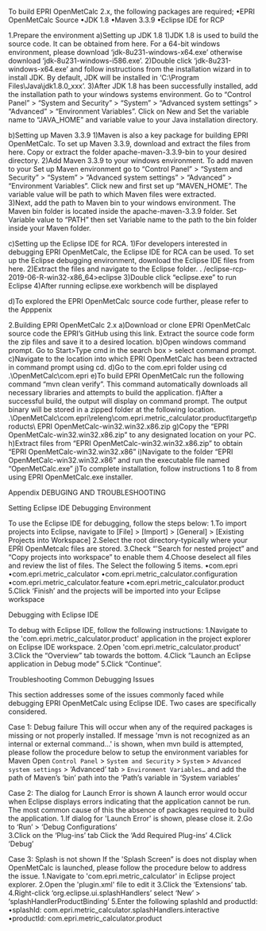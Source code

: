 ﻿To build EPRI OpenMetCalc 2.x, the following packages are required;
	•EPRI OpenMetCalc Source
	•JDK 1.8
	•Maven 3.3.9
	•Eclipse IDE for RCP 


1.Prepare the environment
a)Setting up JDK 1.8
	1)JDK 1.8 is used to build the source code. It can be obtained from here.  For a 64-bit windows environment, please download ‘jdk-8u231-windows-x64.exe’ otherwise download ‘jdk-8u231-windows-i586.exe’. 
	2)Double click ‘jdk-8u231-windows-x64.exe’ and follow instructions from the installation wizard in to install JDK. By default, JDK will be installed in ‘C:\Program Files\Java\jdk1.8.0_xxx’. 
	3)After JDK 1.8 has been successfully installed, add the installation path to your windows systems environment. Go to “Control Panel” > “System and Security” > “System” > “Advanced system settings” > “Advanced” > “Environment Variables”. Click on New and Set the variable name to “JAVA_HOME” and variable value to your Java installation directory. 

b)Setting up Maven 3.3.9
	1)Maven is also a key package for building EPRI OpenMetCalc. To set up Maven 3.3.9, download and extract the files from here. Copy or extract the folder apache-maven-3.3.9-bin to your desired directory. 
	2)Add Maven 3.3.9 to your windows environment. To add maven to your Set up Maven environment go to “Control Panel” > “System and Security” > “System” > “Advanced system settings” > “Advanced” > “Environment Variables”. Click new and first set up “MAVEN_HOME”.  The variable value will be path to which Maven files were extracted.  
	3)Next, add the path to Maven bin to your windows environment. The Maven bin folder is located inside the apache-maven-3.3.9 folder. Set Variable value to “PATH” then set Variable name to the path to the bin folder inside your Maven folder.

c)Setting up the Eclipse IDE for RCA.
	1)For developers interested in debugging EPRI OpenMetCalc, the Eclipse IDE for RCA can be used. To set up the Eclipse debugging environment, download the Eclipse IDE files from here. 
	2)Extract the files and navigate to the Eclipse folder.  . /eclipse-rcp-2019-06-R-win32-x86_64>eclipse
	3)Double click “eclipse.exe” to run Eclipse
	4)After running eclipse.exe workbench will be displayed
 
d)To explored the EPRI OpenMetCalc source code further, please refer to the Apppenix 


2.Building EPRI OpenMetCalc 2.x
a)Download or clone EPRI OpenMetCalc source code the EPRI’s GitHub using this link. Extract the source code form the zip files and save it to a desired location.
b)Open windows command prompt. Go to Start>Type cmd in the search box > select command prompt. 
c)Navigate to the location into which EPRI OpenMetCalc has been extracted in command prompt using cd.
d)Go to the com.epri folder using cd .\OpenMetCalc\com.epri
e)To build EPRI OpenMetCalc run the following command “mvn clean verify”. This command automatically downloads all necessary libraries and attempts to build the application. 
f)After a successful build, the output will display on command prompt. The output binary will be stored in a zipped folder at the following location.
.\OpenMetCalc\com.epri\releng\com.epri.metric_calculator.product\target\products\ EPRI OpenMetCalc-win32.win32.x86.zip
g)Copy the “EPRI OpenMetCalc-win32.win32.x86.zip” to any designated location on your PC. 
h)Extract files from “EPRI OpenMetCalc-win32.win32.x86.zip” to obtain “EPRI OpenMetCalc-win32.win32.x86”
i)Navigate to the folder “EPRI OpenMetCalc-win32.win32.x86” and run the executable file named “OpenMetCalc.exe”
j)To complete installation, follow instructions 1 to 8 from using EPRI OpenMetCalc.exe installer.



Appendix 
DEBUGING AND TROUBLESHOOTING 

Setting Eclipse IDE Debugging Environment

To use the Eclipse IDE for debugging, follow the steps below:
1.To import projects into Eclipse, navigate to [File] > [Import] > [General] > [Existing Projects into Workspace]
2.Select the root directory-typically where your EPRI OpenMetcalc files are stored.
3.Check “'Search for nested project” and “Copy projects into workspace” to enable them
4.Choose deselect all files and review the list of files. The Select the following 5 items.
	•com.epri 
	•com.epri.metric_calculator 
	•com.epri.metric_calculator.configuration 
	•com.epri.metric_calculator.feature 
	•com.epri.metric_calculator.product
5.Click ‘Finish’ and the projects will be imported into your Eclipse workspace


Debugging with Eclipse IDE

To debug with Eclipse IDE, follow the following instructions:
1.Navigate to the 'com.epri.metric_calculator.product' application in the project explorer on Eclipse IDE workspace. 
2.Open 'com.epri.metric_calculator.product' 
3.Click the “Overview” tab towards the bottom. 
4.Click “Launch an Eclipse application in Debug mode” 
5.Click “Continue”.


Troubleshooting Common Debugging Issues

This section addresses some of the issues commonly faced while debugging EPRI OpenMetCalc using Eclipse IDE. Two cases are specifically considered.

Case 1:  Debug failure
This will occur when any of the required packages is missing or not properly installed. If message 'mvn is not recognized as an internal or external command...' is shown, when mvn build is attempted, please follow the procedure below to setup the environment variables for Maven
Open `Control Panel` > `System and Security` > `System` > `Advanced system settings` > ‘Advanced’ tab > `Environment Variables…` and add the path of Maven’s ‘bin’ path into the ‘Path’s variable in ‘System variables’

Case 2: The dialog for Launch Error is shown
A launch error would occur when Eclipse displays errors indicating that the application cannot be run. The most common cause of this the absence of packages required to build the application. 
1.If dialog for 'Launch Error' is shown, please close it. 
2.Go to ‘Run’ > ‘Debug Configurations’  
3.Click on the ‘Plug-ins’ tab Click the ‘Add Required Plug-ins’ 
4.Click ‘Debug’

Case 3: Splash is not shown
If the 'Splash Screen” is does not display when OpenMetCalc is launched, please follow the procedure below to address the issue. 
1.Navigate to 'com.epri.metric_calculator' in Eclipse project explorer. 
2.Open the 'plugin.xml' file to edit it 
3.Click the ‘Extensions’ tab. 
4.Right-click ‘org.eclipse.ui.splashHandlers’ select ‘New’ > ‘splashHandlerProductBinding’
5.Enter the following splashId and productId:
	•splashId: com.epri.metric_calculator.splashHandlers.interactive  
	•productId: com.epri.metric_calculator.product

